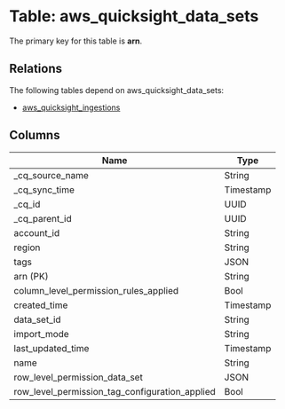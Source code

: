 # Table: aws_quicksight_data_sets



The primary key for this table is **arn**.

## Relations

The following tables depend on aws_quicksight_data_sets:
  - [aws_quicksight_ingestions](aws_quicksight_ingestions.md)

## Columns
| Name          | Type          |
| ------------- | ------------- |
|_cq_source_name|String|
|_cq_sync_time|Timestamp|
|_cq_id|UUID|
|_cq_parent_id|UUID|
|account_id|String|
|region|String|
|tags|JSON|
|arn (PK)|String|
|column_level_permission_rules_applied|Bool|
|created_time|Timestamp|
|data_set_id|String|
|import_mode|String|
|last_updated_time|Timestamp|
|name|String|
|row_level_permission_data_set|JSON|
|row_level_permission_tag_configuration_applied|Bool|